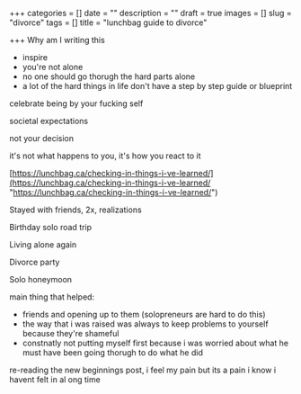 +++
categories = []
date = ""
description = ""
draft = true
images = []
slug = "divorce"
tags = []
title = "lunchbag guide to divorce"

+++
Why am I writing this

* inspire
* you're not alone
* no one should go thorugh the hard parts alone
* a lot of the hard things in life don't have a step by step guide or blueprint

celebrate being by your fucking self

societal expectations

not your decision

it's not what happens to you, it's how you react to it

[https://lunchbag.ca/checking-in-things-i-ve-learned/](https://lunchbag.ca/checking-in-things-i-ve-learned/ "https://lunchbag.ca/checking-in-things-i-ve-learned/")

Stayed with friends, 2x, realizations

Birthday solo road trip

Living alone again

Divorce party

Solo honeymoon

main thing that helped:

* friends and opening up to them (solopreneurs are hard to do this)
* the way that i was raised was always to keep problems to yourself because they're shameful
* constnatly not putting myself first because i was worried about what he must have been going thorugh to do what he did

re-reading the new beginnings post, i feel my pain but its a pain i know i havent felt in al ong time